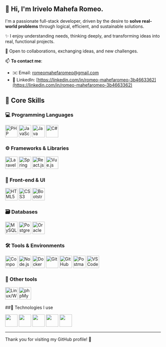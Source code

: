 ## 👋 Hi, I'm Irivelo Mahefa Romeo.

I'm a passionate full-stack developer, driven by the desire to **solve real-world problems** through logical, efficient, and sustainable solutions.

✨ I enjoy understanding needs, thinking deeply, and transforming ideas into real, functional projects.

🤝 Open to collaborations, exchanging ideas, and new challenges.

📫 **To contact me**:
- ✉️ Email: [romeomahefaromeo@gmail.com](romeomahefaromeo@gmail.com)
- 🔗 LinkedIn: [https://linkedin.com/in/romeo-mahefaromeo-3b4663362](https://linkedin.com/in/romeo-mahefaromeo-3b4663362)




## 🚀 Core Skills

### 💻 Programming Languages
<p>
  <img src="https://cdn.jsdelivr.net/gh/devicons/devicon/icons/php/php-original.svg" height="40" alt="PHP" />
  <img src="https://cdn.jsdelivr.net/gh/devicons/devicon/icons/javascript/javascript-original.svg" height="40" alt="JavaScript" />
  <img src="https://cdn.jsdelivr.net/gh/devicons/devicon/icons/java/java-original.svg" height="40" alt="Java" />
  <img src="https://cdn.jsdelivr.net/gh/devicons/devicon/icons/csharp/csharp-original.svg" height="40" alt="C#" />
</p>

### ⚙️ Frameworks & Libraries
<p> 
  <img src="https://cdn.jsdelivr.net/gh/devicons/devicon-latest/devicon.min.css"" height="40" alt="Laravel" />
  <img src="https://cdn.jsdelivr.net/gh/devicons/devicon/icons/spring/spring-original.svg" height="40" alt="Spring Boot" />
  <img src="https://cdn.jsdelivr.net/gh/devicons/devicon/icons/react/react-original.svg" height="40" alt="React.js" />
  <img src="https://cdn.jsdelivr.net/gh/devicons/devicon/icons/vuejs/vuejs-original.svg" height="40" alt="Vue.js" />
</p>

### 🎨 Front-end & UI
<p>
  <img src="https://cdn.jsdelivr.net/gh/devicons/devicon/icons/html5/html5-original.svg" height="40" alt="HTML5" />
  <img src="https://cdn.jsdelivr.net/gh/devicons/devicon/icons/css3/css3-original.svg" height="40" alt="CSS3" />
  <img src="https://cdn.jsdelivr.net/gh/devicons/devicon/icons/bootstrap/bootstrap-original.svg" height="40" alt="Bootstrap" />
</p>

### 🗃️ Databases
<p>
  <img src="https://cdn.jsdelivr.net/gh/devicons/devicon/icons/mysql/mysql-original.svg" height="40" alt="MySQL" />
  <img src="https://cdn.jsdelivr.net/gh/devicons/devicon/icons/postgresql/postgresql-original.svg" height="40" alt="PostgreSQL" />
  <img src="https://cdn.jsdelivr.net/gh/devicons/devicon/icons/oracle/oracle-original.svg" height="40" alt="Oracle" />
</p>

### 🛠️ Tools & Environments
<p>
  <img src="https://cdn.jsdelivr.net/gh/devicons/devicon/icons/composer/composer-original.svg" height="40" alt="Composer" />
  <img src="https://cdn.jsdelivr.net/gh/devicons/devicon/icons/nodejs/nodejs-original.svg" height="40" alt="Node.js" />
  <img src="https://cdn.jsdelivr.net/gh/devicons/devicon/icons/docker/docker-original.svg" height="40" alt="Docker" />
  <img src="https://cdn.jsdelivr.net/gh/devicons/devicon/icons/git/git-original.svg" height="40" alt="Git" />
  <img src="https://cdn.jsdelivr.net/gh/devicons/devicon/icons/github/github-original.svg" height="40" alt="GitHub" />
  <img src="https://cdn.jsdelivr.net/gh/devicons/devicon/icons/postman/postman-original.svg" height="40" alt="Postman" />
  <img src="https://cdn.jsdelivr.net/gh/devicons/devicon/icons/vscode/vscode-original.svg" height="40" alt="VS Code" />
</p>

### 📄 Other tools
<p>
  <img src="https://cdn.jsdelivr.net/gh/devicons/devicon/icons/linux/linux-original.svg" height="40" alt="Linux/WSL" />
  <img src="https://cdn.jsdelivr.net/gh/devicons/devicon/icons/php/php-original.svg" height="40" alt="phpMyAdmin" />
</p>





##🚀 Technologies I use

<p>
  <img src="https://cdn.jsdelivr.net/gh/devicons/devicon/icons/php/php-original.svg" height="40" />
  <img src="https://cdn.jsdelivr.net/gh/devicons/devicon/icons/laravel/laravel-plain.svg" height="40" />
  <img src="https://cdn.jsdelivr.net/gh/devicons/devicon/icons/javascript/javascript-original.svg" height="40" />
  <img src="https://cdn.jsdelivr.net/gh/devicons/devicon/icons/docker/docker-original.svg" height="40" />
  <img src="https://cdn.jsdelivr.net/gh/devicons/devicon/icons/react/react-original.svg" height="40" />
</p>


---

Thank you for visiting my GitHub profile! 🚀
 
